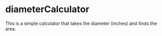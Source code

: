 # diameterCalculator

This is a simple calculator that takes the diameter (inches) and finds the area.
